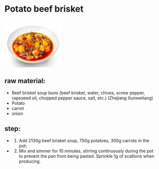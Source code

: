 # Potato beef brisket

![土豆牛腩](/images/土豆牛腩.png)

## raw material:

- Beef brisket soup buns (beef brisket, water, chives, screw pepper, rapeseed oil, chopped pepper sauce, salt, etc.) (Zhejiang Xunweitang)
- Potato
- carrot
- onion

## step:

- 1. Add 2130g beef brisket soup, 750g potatoes, 300g carrots in the pot;
- 2. Mix and simmer for 10 minutes, stirring continuously during the pot to prevent the pan from being pasted. Sprinkle 1g of scallions when producing.
